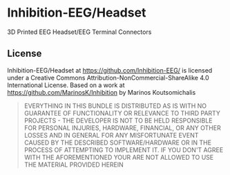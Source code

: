 # Inhibition-EEG/Headset
3D Printed EEG Headset/EEG Terminal Connectors

## License

Inhibition-EEG/Headset at https://github.com/Inhibition-EEG/ is licensed under a
Creative Commons Attribution-NonCommercial-ShareAlike 4.0 International License.
Based on a work at https://github.com/MarinosK/Inhibition by Marinos
Koutsomichalis

> EVERYTHING IN THIS BUNDLE IS DISTRIBUTED AS IS WITH NO GUARANTEE OF FUNCTIONALITY OR RELEVANCE TO THIRD PARTY PROJECTS - THE DEVELOPER IS NOT TO BE HELD RESPONSIBLE FOR PERSONAL INJURIES, HARDWARE, FINANCIAL, OR ANY OTHER LOSSES AND IN GENERAL FOR ANY MISFORTUNATE EVENT CAUSED BY THE DESCRIBED SOFTWARE/HARDWARE OR IN THE PROCESS OF ATTEMPTING TO IMPLEMENT IT. IF YOU DON'T AGREE WITH THE AFOREMENTIONED YOUR ARE NOT ALLOWED TO USE THE MATERIAL PROVIDED HEREIN
